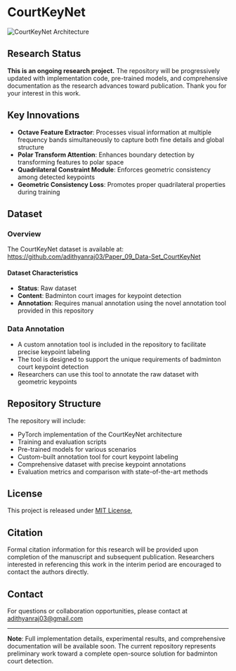 # CourtKeyNet


![CourtKeyNet Architecture](https://github.com/adithyanraj03/courtkeynet/raw/main/images/architecture.png)

## Research Status

**This is an ongoing research project.** The repository will be progressively updated with implementation code, pre-trained models, and comprehensive documentation as the research advances toward publication. Thank you for your interest in this work.


## Key Innovations

- **Octave Feature Extractor**: Processes visual information at multiple frequency bands simultaneously to capture both fine details and global structure
- **Polar Transform Attention**: Enhances boundary detection by transforming features to polar space
- **Quadrilateral Constraint Module**: Enforces geometric consistency among detected keypoints
- **Geometric Consistency Loss**: Promotes proper quadrilateral properties during training

## Dataset
### Overview
The CourtKeyNet dataset is available at: https://github.com/adithyanraj03/Paper_09_Data-Set_CourtKeyNet

#### Dataset Characteristics
- **Status**: Raw dataset
- **Content**: Badminton court images for keypoint detection
- **Annotation**: Requires manual annotation using the novel annotation tool provided in this repository

### Data Annotation
- A custom annotation tool is included in the repository to facilitate precise keypoint labeling
- The tool is designed to support the unique requirements of badminton court keypoint detection
- Researchers can use this tool to annotate the raw dataset with geometric keypoints
## Repository Structure

The repository will include:

- PyTorch implementation of the CourtKeyNet architecture
- Training and evaluation scripts
- Pre-trained models for various scenarios
- Custom-built annotation tool for court keypoint labeling
- Comprehensive dataset with precise keypoint annotations
- Evaluation metrics and comparison with state-of-the-art methods

## License

This project is released under [MIT License](LICENSE), 

## Citation

Formal citation information for this research will be provided upon completion of the manuscript and subsequent publication. Researchers interested in referencing this work in the interim period are encouraged to contact the authors directly.

## Contact

For questions or collaboration opportunities, please contact at adithyanraj03@gmail.com

---

**Note**: Full implementation details, experimental results, and comprehensive documentation will be available soon. The current repository represents preliminary work toward a complete open-source solution for badminton court detection.
